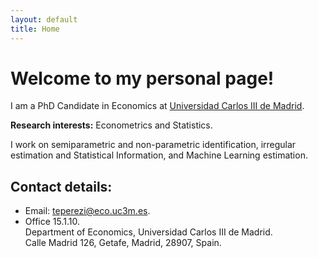 ```yaml
---
layout: default
title: Home
---
```


# Welcome to my personal page!
I am a PhD Candidate in Economics at [Universidad Carlos III de Madrid](http://economia.uc3m.es).

**Research interests:** Econometrics and Statistics. 

I work on semiparametric and non-parametric identification, irregular estimation and Statistical Information, and Machine Learning estimation.

## Contact details:
* Email: teperezi@eco.uc3m.es.
* Office 15.1.10.   
  Department of Economics, Universidad Carlos III de Madrid.   
  Calle Madrid 126, Getafe, Madrid, 28907, Spain.
